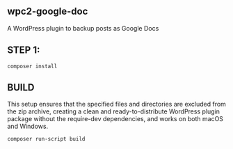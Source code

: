 ## wpc2-google-doc
A WordPress plugin to backup posts as Google Docs

## STEP 1:
`composer install`

## BUILD
This setup ensures that the specified files and directories are excluded from the zip archive, creating a clean and ready-to-distribute WordPress plugin package without the require-dev dependencies, and works on both macOS and Windows.

`composer run-script build`